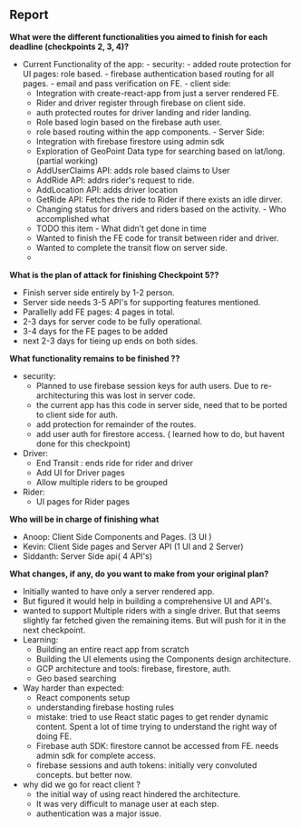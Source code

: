 
## Report

**What were the different functionalities you aimed to finish for each deadline (checkpoints 2, 3, 4)?**

 -   Current Functionality of the app:
	- security:
		 - added route protection for UI pages: role based.
		 - firebase authentication based routing for all pages.
		 - email and pass verification on FE. 
    - client side:
	    - Integration with create-react-app from just a server rendered FE.
	    - Rider and driver register through firebase on client side.
	    - auth protected routes for driver landing and rider landing.
	    - Role based login based on the firebase auth user.
	    - role based routing within the app components.
    - Server Side:
	    - Integration with firebase firestore using admin sdk
	    - Exploration of GeoPoint Data type for searching based on lat/long.(partial working)
	    - AddUserClaims API: adds role based claims to User
	    - AddRide API: addrs rider's request to ride.
	    - AddLocation API: adds driver location 
	    - GetRide API: Fetches the ride to Rider if there exists an idle dirver.
	    - Changing status for drivers and riders based on the activity.
    -   Who accomplished what
	    - TODO this item
    -   What didn’t get done in time
	    - Wanted to finish the FE code for transit between rider and driver.
	    - Wanted to complete the transit flow on server side.
	    - 
  **What is the plan of attack for finishing Checkpoint 5??** 


 - Finish server side entirely by 1-2 person.
 - Server side needs 3-5 API's for supporting features mentioned.
 - Parallelly add FE pages: 4 pages in total. 
 - 2-3 days for server code to be fully operational.
 - 3-4 days for the FE pages to be added
 - next 2-3 days for tieing up ends on both sides.
 
**What functionality remains to be finished ??** 

- security:
	- Planned to use firebase session keys for auth users. Due to re-architecturing this was lost in server code.
	- the current app has this code in server side, need that to be ported to client side for auth.
	- add protection for remainder of the routes.
	- add user auth for firestore access. ( learned how to do, but havent done for this checkpoint) 
 - Driver:
	- End Transit : ends ride for rider and driver
	- Add UI for Driver pages
	- Allow multiple riders to be grouped
 - Rider:
	- UI pages for Rider pages

**Who will be in charge of finishing what**

 - Anoop: Client Side Components and Pages. (3 UI ) 
 - Kevin: Client Side pages and Server API (1 UI and 2 Server) 
 - Siddanth: Server Side api( 4 API's)

**What changes, if any, do you want to make from your original plan?**

 - Initially wanted to have only a server rendered app.
 - But figured it would help in building a comprehensive UI and API's.
 - wanted to support Multiple riders with a single driver. But that seems slightly far fetched given the remaining items. But will push for it in the next checkpoint.
 - Learning:
	 - Building an entire react app from scratch
	 - Building the UI elements using the Components design architecture.
	 - GCP architecture and tools: firebase, firestore, auth.
	 -  Geo based searching 
 - Way harder than expected:
	 - React components setup
	 - understanding firebase hosting rules
	 - mistake: tried to use React static pages to get render dynamic content. Spent a lot of time trying to understand the right way of doing FE.
	 - Firebase auth SDK: firestore cannot be accessed from FE. needs admin sdk for complete access. 
	 - firebase sessions and auth tokens: initially very  convoluted concepts. but better now.
 - why did we go for react client ?
	 - the initial way of using react hindered the architecture.
	 - It was very difficult to manage user at each step. 
	 - authentication was a major issue. 
    
